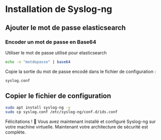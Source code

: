 # Installation de Syslog-ng

## Ajouter le mot de passe elasticsearch

### Encoder un mot de passe en Base64
Utiliser le mot de passe utilisé pour elasticsearch
```bash
echo -n "motdepasse" | base64
```
Copie la sortie du mot de passe encodé dans le fichier de configuration :
```
syslog.conf
```
## Copier le fichier de configuration

```bash
sudo apt install syslog-ng -y
sudo cp syslog.conf /etc/syslog-ng/conf.d/ids.conf
```


Félicitations ! 🎉 Vous avez maintenant installé et configuré Syslog-ng sur votre machine virtuelle. Maintenant votre architecture de sécurité est complète.